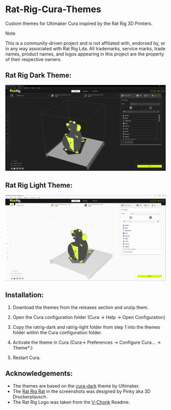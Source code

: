 # Rat-Rig-Cura-Themes
Custom themes for Ultimaker Cura inspired by the Rat Rig 3D Printers.

> [!NOTE]  
> This is a community-driven project and is not affiliated with, endorsed by, or in any way associated with Rat Rig Lda. All trademarks, service marks, trade names, product names, and logos appearing in this project are the property of their respective owners.
>

## Rat Rig Dark Theme:
![Rat Rig Dark Theme](https://github.com/Heinekamp/Rat-Rig-Cura-Themes/blob/main/assets/Rat-Rig-Dark.png)

## Rat Rig Light Theme:
![Rat Rig Light Theme](https://github.com/Heinekamp/Rat-Rig-Cura-Themes/blob/main/assets/Rat-Rig-Light.png)

## Installation:

1. Download the themes from the releases section and unzip them.

2. Open the Cura configuration folder (Cura -> Help -> Open Configuration)

3. Copy the ratrig-dark and ratrig-light folder from step 1 into the themes folder within the Cura configuration folder.

4. Activate the theme in Cura (Cura-> Preferences -> Configure Cura... -> Theme*:)

5. Restart Cura.

## Acknowledgements:

- The themes are based on the [cura-dark](https://github.com/Ultimaker/Cura/tree/main/resources/themes/cura-dark) theme by Ultimaker.
- The [Rat Rig Rat](https://www.printables.com/de/model/649384-ratrig-rat) in the screenshots was designed by Pinky aka 3D Druckerplausch.
- The Rat Rig Logo was taken from the [V-Chonk](https://github.com/Rat-Rig/V-Chonk) Readme.